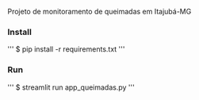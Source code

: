 Projeto de monitoramento de queimadas em Itajubá-MG

### Install
''' 
$ pip install -r requirements.txt
'''

### Run
'''
$ streamlit run app_queimadas.py
'''